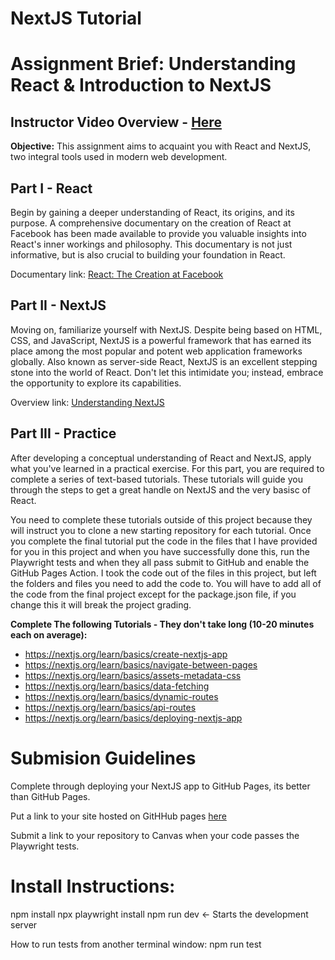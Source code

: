 # NextJS Tutorial


# Assignment Brief: Understanding React & Introduction to NextJS

## Instructor Video Overview - [Here](https://youtu.be/Jg2v8MsqjOc)

**Objective:** This assignment aims to acquaint you with React and NextJS, two integral tools used in modern web development.

## Part I - React

Begin by gaining a deeper understanding of React, its origins, and its purpose. A comprehensive documentary on the creation of React at Facebook has been made available to provide you valuable insights into React's inner workings and philosophy. This documentary is not just informative, but is also crucial to building your foundation in React.

Documentary link: [React: The Creation at Facebook](https://www.youtube.com/watch?v=8pDqJVdNa44&t=1s)

## Part II - NextJS

Moving on, familiarize yourself with NextJS. Despite being based on HTML, CSS, and JavaScript, NextJS is a powerful framework that has earned its place among the most popular and potent web application frameworks globally. Also known as server-side React, NextJS is an excellent stepping stone into the world of React. Don't let this intimidate you; instead, embrace the opportunity to explore its capabilities.

Overview link: [Understanding NextJS](https://www.youtube.com/watch?v=Sklc_fQBmcs)

## Part III - Practice

After developing a conceptual understanding of React and NextJS, apply what you've learned in a practical exercise. For this part, you are required to complete a series of text-based tutorials. These tutorials will guide you through the steps to get a great handle on NextJS and the very basisc of React.  

You need to complete these tutorials outside of this project because they will instruct you to clone a new starting repository for each tutorial.  Once you complete the final tutorial put the code in the files that I have provided for you in this project and when you have successfully done this, run the Playwright tests and when they all pass submit to GitHub and enable the GitHub Pages Action.  I took the code out of the files in this project, but left the folders and files you need to add the code to.   You will have to add all of the code from the final project except for the package.json file, if you change this it will break the project grading.

**Complete The following Tutorials - They don't take long (10-20 minutes each on average):**

- https://nextjs.org/learn/basics/create-nextjs-app
- https://nextjs.org/learn/basics/navigate-between-pages
- https://nextjs.org/learn/basics/assets-metadata-css
- https://nextjs.org/learn/basics/data-fetching
- https://nextjs.org/learn/basics/dynamic-routes
- https://nextjs.org/learn/basics/api-routes
- https://nextjs.org/learn/basics/deploying-nextjs-app

# Submision Guidelines

Complete through deploying your NextJS app to GitHub Pages, its better than GitHub Pages.  

Put a link to your site hosted on GitHHub pages [here]([#](https://nextjsblog-beryl.vercel.app/))

Submit a link to your repository to Canvas when your code passes the Playwright tests.



# Install Instructions:

npm install
npx playwright install
npm run dev <- Starts the development server

How to run tests from another terminal window:
npm run test

